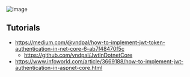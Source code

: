 ![image](https://github.com/atabegruslan/AspNetJwt/assets/20809372/6a5ed26c-cf4f-4e2b-a189-0bc7d144d205)

## Tutorials

- https://medium.com/@vndpal/how-to-implement-jwt-token-authentication-in-net-core-6-ab7f48470f5c
	- https://github.com/vndpal/JwtInDotnetCore
- https://www.infoworld.com/article/3669188/how-to-implement-jwt-authentication-in-aspnet-core.html
